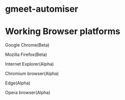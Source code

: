 # gmeet-automiser

# Working Browser platforms
  Google Chrome(Beta)
  
  Mozilla Firefox(Beta)
  
  Internet Explorer(Alpha)
  
  Chromium browser(Alpha)
  
  Edge(Alpha)
  
  Opera browser(Alpha)
